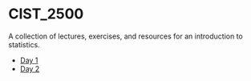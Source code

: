 # CIST_2500
A collection of lectures, exercises, and resources for an introduction to statistics. 

* [Day 1](13_Regression_R_2_3/Day1.md)
* [Day 2](13_Regression_R_2_3/Day2.md)
